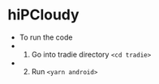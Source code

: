 # hiPCloudy

* To run the code
* 1. Go into tradie directory `<cd tradie>`
* 2. Run `<yarn android>`
